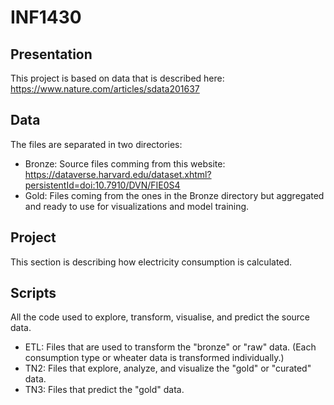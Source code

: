 # INF1430
## Presentation
This project is based on data that is described here: https://www.nature.com/articles/sdata201637

## Data
The files are separated in two directories:
  - Bronze: Source files comming from this website: https://dataverse.harvard.edu/dataset.xhtml?persistentId=doi:10.7910/DVN/FIE0S4
  - Gold: Files coming from the ones in the Bronze directory but aggregated and ready to use for visualizations and model training. 

## Project
This section is describing how electricity consumption is calculated.

## Scripts
All the code used to explore, transform, visualise, and predict the source data.
  - ETL: Files that are used to transform the "bronze" or "raw" data. (Each consumption type or wheater data is transformed individually.)
  - TN2: Files that explore, analyze, and visualize the "gold" or "curated" data.
  - TN3: Files that predict the "gold" data. 
